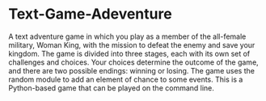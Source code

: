 # Text-Game-Adeventure
 A text adventure game in which you play as a member of the all-female military, Woman King, with the mission to defeat the enemy and save your kingdom. The game is divided into three stages, each with its own set of challenges and choices. Your choices determine the outcome of the game, and there are two possible endings: winning or losing. The game uses the random module to add an element of chance to some events. This is a Python-based game that can be played on the command line.
